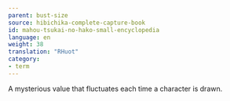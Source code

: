 ```yaml
---
parent: bust-size
source: hibichika-complete-capture-book
id: mahou-tsukai-no-hako-small-encyclopedia
language: en
weight: 38
translation: "RHuot"
category:
- term
---
```


A mysterious value that fluctuates each time a character is drawn.
